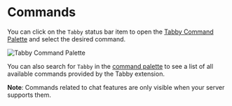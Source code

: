 # Commands

You can click on the `Tabby` status bar item to open the [Tabby Command Palette](command:tabby.commandPalette.trigger) and select the desired command.

![Tabby Command Palette](./commandPalette.png)

You can also search for `Tabby` in the [command palette](command:workbench.action.quickOpen?%5B%22%3ETabby%22%5D) to see a list of all available commands provided by the Tabby extension.

**Note**: Commands related to chat features are only visible when your server supports them.
